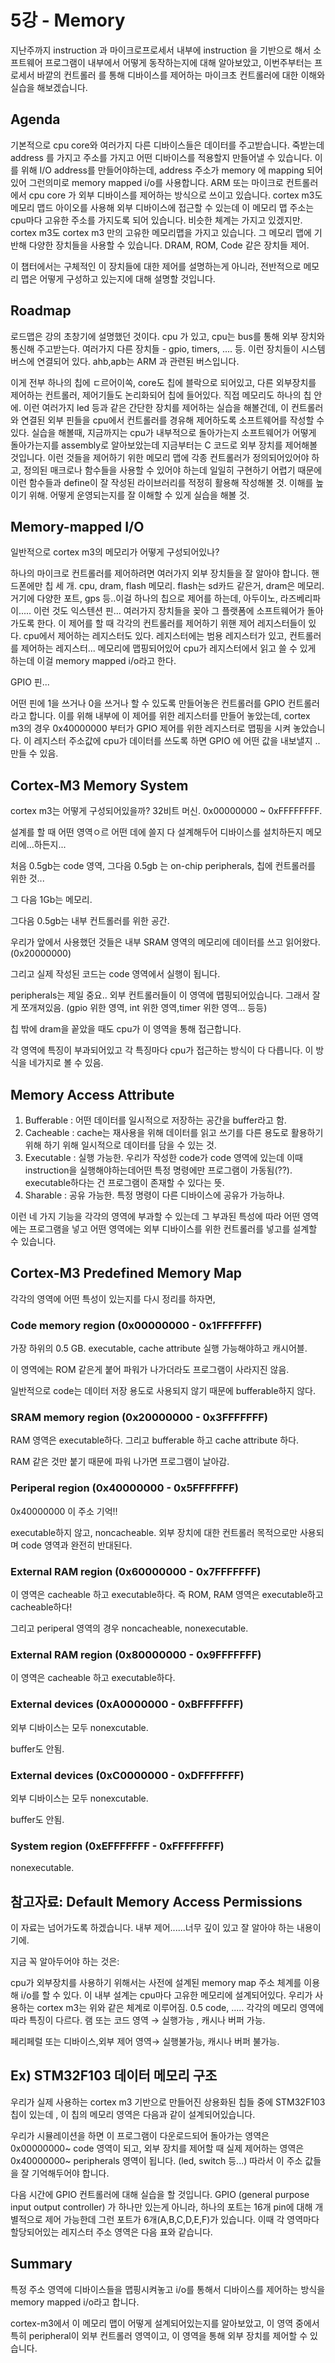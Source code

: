 # 5강 - Memory

지난주까지 instruction 과 마이크로프로세서 내부에 instruction 을 기반으로 해서 소프트웨어 프로그램이 내부에서 어떻게 동작하는지에 대해 알아보았고, 이번주부터는 프로세서 바깥의 컨트롤러 를 통해 디바이스를 제어하는 마이크초 컨트롤러에 대한 이해와 실습을 해보겠습니다. 

## Agenda

기본적으로 cpu core와 여러가지 다른 디바이스들은 데이터를 주고받습니다. 죽받는데 address 를 가지고 주소를 가지고 어떤 디바이스를 적용할지 만들어낼 수 있습니다. 이를 위해 I/O address를 만들어야하는데, address 주소가 memory 에 mapping 되어 있어 그런의미로 memory mapped i/o를 사용합니다. ARM 또는 마이크로 컨트롤러에서 cpu core 가 외부 디바이스를 제어하는 방식으로 쓰이고 있습니다. cortex m3도 메모리 맵드 아이오를 사용해 외부 디바이스에 접근할 수 있는데 이 메모리 맵 주소는 cpu마다 고유한 주소를 가지도록 되어 있습니다. 비슷한 체계는 가지고 있겠지만. cortex m3도 cortex m3 만의 고유한 메모리맵을 가지고 있습니다. 그 메모리 맵에 기반해 다양한 장치들을 사용할 수 있습니다. DRAM, ROM, Code 같은 장치들 제어.

이 챕터에서는 구체적인 이 장치들에 대한 제어를 설명하는게 아니라, 전반적으로 메모리 맵은 어떻게 구성하고 있는지에 대해 설명할 것입니다.

## Roadmap

로드맵은 강의 초창기에 설명했던 것이다. cpu 가 있고, cpu는 bus를 통해 외부 장치와 통신해 주고받는다. 여러가지 다른 장치들 - gpio, timers, .... 등. 이런 장치들이 시스템 버스에 연결되어 있다. ahb,apb는 ARM 과 관련된 버스입니다.

이게 전부 하나의 칩에 ㄷ르어이쏙, core도 칩에 블락으로 되어있고, 다른 외부장치를 제어하는 컨트롤러, 제어기들도 논리화되어 칩에 들어있다. 직접 메모리도 하나의 칩 안에. 이런 여러가지 led 등과 같은 간단한 장치를 제어하는 실습을 해볼건데, 이 컨트롤러와 연결된 외부 핀들을 cpu에서 컨트롤러를 경유해 제어하도록 소프트웨어를 작성할 수 있다. 실습을 해볼때, 지금까지는 cpu가 내부적으로 돌아가는지 소프트웨어가 어떻게 돌아가는지를 assembly로 알아보았는데 지금부터는 C 코드로 외부 장치를 제어해볼 것입니다. 이런 것들을 제어하기 위한 메모리 맵에 각종 컨트롤러가 정의되어있어야 하고, 정의된 매크로나 함수들을 사용할 수 있어야 하는데 일일히 구현하기 어렵기 때문에 이런 함수들과 define이 잘 작성된 라이브러리를 적정히 활용해 작성해볼 것. 이해를 높이기 위해. 어떻게 운영되는지를 잘 이해할 수 있게 실습을 해볼 것.

## Memory-mapped I/O

일반적으로 cortex m3의 메모리가 어떻게 구성되어있나?

하나의 마이크로 컨트롤러를 제어하려면 여러가지 외부 장치들을 잘 알아야 합니다. 핸드폰에만 칩 세 개. cpu, dram, flash 메모리. flash는 sd카드 같은거, dram은 메모리. 거기에 다양한 포트, gps 등..이걸 하나의 칩으로 제어를 하는데, 아두이노, 라즈베리파이.....  이런 것도 익스텐션 핀... 여러가지 장치들을 꽂아 그 플랫폼에 소프트웨어가 돌아가도록 한다. 이 제어를 할 때 각각의 컨트롤러를 제어하기 위핸 제어 레지스터들이 있다. cpu에서 제어하는 레지스터도 있다. 레지스터에는 범용 레지스터가 있고, 컨트롤러를 제어하는 레지스터... 메모리에 맵핑되어있어 cpu가 레지스터에서 읽고 쓸 수 있게 하는데 이걸 memory mapped i/o라고 한다. 

GPIO 핀...

어떤 핀에 1을 쓰거나 0을 쓰거나 할 수 있도록 만들어놓은 컨트롤러를 GPIO 컨트롤러라고 합니다. 이를 위해 내부에 이 제어를 위한 레지스터를 만들어 놓았는데, cortex m3의 경우 0x40000000 부터가 GPIO 제어를 위한 레지스터로 맵핑을 시켜 놓았습니다. 이 레지스터 주소값에 cpu가 데이터를 쓰도록 하면 GPIO 에 어떤 값을 내보낼지 .. 만들 수 있음.

## Cortex-M3 Memory System

cortex m3는 어떻게 구성되어있을까? 32비트 머신. 0x00000000  ~ 0xFFFFFFFF.

설계를 할 때 어떤 영역ㅇ르 어떤 데에 쓸지 다 설계해두어 디바이스를 설치하든지 메모리에...하든지...

처음 0.5gb는 code 영역, 그다음 0.5gb 는 on-chip peripherals, 칩에 컨트롤러를 위한 것... 

그 다음 1Gb는 메모리.

그다음 0.5gb는 내부 컨트롤러를 위한 공간.

우리가 앞에서 사용했던 것들은 내부 SRAM 영역의 메모리에 데이터를 쓰고 읽어왔다. (0x20000000) 

그리고 실제 작성된 코드는 code 영역에서 실행이 됩니다. 

peripherals는 제일 중요.. 외부 컨트롤러들이 이 영역에 맵핑되어있습니다. 그래서 잘게 쪼개져있음. (gpio 위한 영역, int 위한 영역,timer 위한 영역... 등등)

칩 밖에 dram을 꽅았을 때도 cpu가 이 영역을 통해 접근합니다.

각 영역에 특징이 부과되어있고 각 특징마다 cpu가 접근하는 방식이 다 다릅니다. 이 방식을 네가지로 볼 수 있음.

## Memory Access Attribute

1. Bufferable : 어떤 데이터를 일시적으로 저장하는 공간을 buffer라고 함.
2. Cacheable :  cache는 재사용을 위해 데이터를 읽고 쓰기를 다른 용도로 활용하기 위해 하기 위해 일시적으로 데이터를 담을 수 있는 것.
3. Executable : 실행 가능한.  우리가 작성한 code가 code 영역에 있는데 이때 instruction을 실행해야하는데어떤 특정 명령에만 프로그램이 가동됨(??). executable하다는 건 프로그램이 존재할 수 있다는 뜻.
4. Sharable : 공유 가능한. 특정 명령이 다른 디바이스에 공유가 가능하냐.

이런 네 가지 기능을 각각의 영역에 부과할 수 있는데 그 부과된 특성에 따라 어떤 영역에는 프로그램을 넣고 어떤 영역에는 외부 디바이스를 위한 컨트롤러를 넣고를 설계할 수 있습니다.

## Cortex-M3 Predefined Memory Map

각각의 영역에 어떤 특성이 있는지를 다시 정리를 하자면,

### Code memory region (0x00000000 - 0x1FFFFFFF)

가장 하위의 0.5 GB. executable, cache attribute 실행 가능해야하고 캐시어블.

이 영역에는 ROM 같은게 붙어 파워가 나가더라도 프로그램이 사라지진 않음.

일반적으로 code는 데이터 저장 용도로 사용되지 않기 때문에 bufferable하지 않다.

### SRAM memory region (0x20000000 - 0x3FFFFFFF)

RAM 영역은 executable하다. 그리고 bufferable 하고 cache attribute 하다. 

RAM 같은 것만 붙기 때문에 파워 나가면 프로그램이 날아감.

### Periperal region (0x40000000 - 0x5FFFFFFF)

0x40000000 이 주소 기억!!

executable하지 않고, noncacheable. 외부 장치에 대한 컨트롤러 목적으로만 사용되며 code 영역과 완전히 반대된다.

### External RAM region (0x60000000 - 0x7FFFFFFF)

이 영역은 cacheable 하고 executable하다. 즉 ROM, RAM 영역은 executable하고 cacheable하다! 

그리고 periperal 영역의 경우 noncacheable, nonexecutable.

### External RAM region (0x80000000 - 0x9FFFFFFF)

이 영역은 cacheable 하고 executable하다.

### External devices (0xA0000000 - 0xBFFFFFFF)

외부 디바이스는 모두 nonexcutable.

buffer도 안됨.

### External devices (0xC0000000 - 0xDFFFFFFF)

외부 디바이스는 모두 nonexcutable.

buffer도 안됨.

### System region (0xEFFFFFFF - 0xFFFFFFFF)

nonexecutable.

## 참고자료: Default Memory Access Permissions

이 자료는 넘어가도록 하겠습니다. 내부 제어......너무 깊이 있고 잘 알아야 하는 내용이기에.

지금 꼭 알아두어야 하는 것은:

cpu가 외부장치를 사용하기 위해서는 사전에 설계된 memory map 주소 체계를 이용해 i/o를 할 수 있다. 이 내부 설계는 cpu마다 고유한 메모리에 설계되어있다. 우리가 사용하는 cortex m3는 위와 같은 체계로 이루어짐. 0.5 code, ..... 각각의 메모리 영역에 따라 특징이 다르다. 램 또는 코드 영역 → 실행가능 , 캐시나 버퍼 가능.

페리페럴 또는 디바이스,외부 제어 영역→ 실행불가능, 캐시나 버퍼 불가능.

## Ex) STM32F103 데이터 메모리 구조

우리가 실제 사용하는 cortex m3 기반으로 만들어진 상용화된 칩들 중에 STM32F103 칩이 있는데 , 이 칩의 메모리 영역은 다음과 같이 설계되어있습니다.

우리가 시뮬레이션을 하면 이 프로그램이 다운로드되어 돌아가는 영역은 0x00000000~ code 영역이 되고, 외부 장치를 제어할 때 실제 제어하는 영역은 0x40000000~ peripherals 영역이 됩니다. (led, switch 등...) 따라서 이 주소 값들을 잘 기억해두어야 합니다.

 다음 시간에 GPIO 컨트롤러에 대해 실습을 할 것입니다. GPIO (general purpose input output controller) 가 하나만 있는게 아니라, 하나의 포트는 16개 pin에 대해 개별적으로 제어 가능한데 그런 포트가 6개(A,B,C,D,E,F)가 있습니다. 이때 각 영역마다 할당되어있는 레지스터 주소 영역은 다음 표와 같습니다.

## Summary

특정 주소 영역에 디바이스들을 맵핑시켜놓고 i/o를 통해서 디바이스를 제어하는 방식을 memory mapped i/o라고 합니다.

cortex-m3에서 이 메모리 맵이 어떻게 설계되어있는지를 알아보았고, 이 영역 중에서 특히 peripheral이 외부 컨트롤러 영역이고, 이 영역을 통해 외부 장치를 제어할 수 있습니다.
